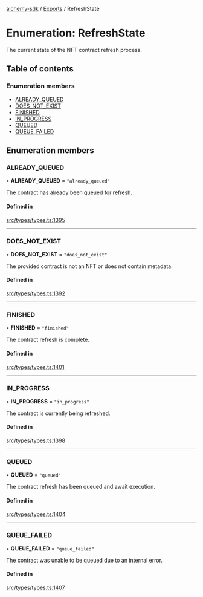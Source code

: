 [alchemy-sdk](../README.md) / [Exports](../modules.md) / RefreshState

# Enumeration: RefreshState

The current state of the NFT contract refresh process.

## Table of contents

### Enumeration members

- [ALREADY\_QUEUED](RefreshState.md#already_queued)
- [DOES\_NOT\_EXIST](RefreshState.md#does_not_exist)
- [FINISHED](RefreshState.md#finished)
- [IN\_PROGRESS](RefreshState.md#in_progress)
- [QUEUED](RefreshState.md#queued)
- [QUEUE\_FAILED](RefreshState.md#queue_failed)

## Enumeration members

### ALREADY\_QUEUED

• **ALREADY\_QUEUED** = `"already_queued"`

The contract has already been queued for refresh.

#### Defined in

[src/types/types.ts:1395](https://github.com/alchemyplatform/alchemy-sdk-js/blob/7bf2430/src/types/types.ts#L1395)

___

### DOES\_NOT\_EXIST

• **DOES\_NOT\_EXIST** = `"does_not_exist"`

The provided contract is not an NFT or does not contain metadata.

#### Defined in

[src/types/types.ts:1392](https://github.com/alchemyplatform/alchemy-sdk-js/blob/7bf2430/src/types/types.ts#L1392)

___

### FINISHED

• **FINISHED** = `"finished"`

The contract refresh is complete.

#### Defined in

[src/types/types.ts:1401](https://github.com/alchemyplatform/alchemy-sdk-js/blob/7bf2430/src/types/types.ts#L1401)

___

### IN\_PROGRESS

• **IN\_PROGRESS** = `"in_progress"`

The contract is currently being refreshed.

#### Defined in

[src/types/types.ts:1398](https://github.com/alchemyplatform/alchemy-sdk-js/blob/7bf2430/src/types/types.ts#L1398)

___

### QUEUED

• **QUEUED** = `"queued"`

The contract refresh has been queued and await execution.

#### Defined in

[src/types/types.ts:1404](https://github.com/alchemyplatform/alchemy-sdk-js/blob/7bf2430/src/types/types.ts#L1404)

___

### QUEUE\_FAILED

• **QUEUE\_FAILED** = `"queue_failed"`

The contract was unable to be queued due to an internal error.

#### Defined in

[src/types/types.ts:1407](https://github.com/alchemyplatform/alchemy-sdk-js/blob/7bf2430/src/types/types.ts#L1407)
